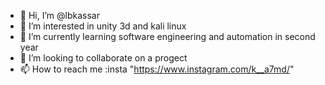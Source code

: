 - 👋 Hi, I’m @lbkassar
- 👀 I’m interested in unity 3d and kali linux 
- 🌱 I’m currently learning software engineering and automation in second year
- 💞️ I’m looking to collaborate on a progect
- 📫 How to reach me :insta "https://www.instagram.com/k__a7md/"

<!---
lbxnew/lbxnew is a ✨ special ✨ repository because its `README.md` (this file) appears on your GitHub profile.
You can click the Preview link to take a look at your changes.
--->
